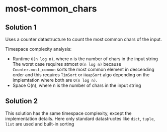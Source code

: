 # most-common_chars

## Solution 1
Uses a counter datastructure to count the most common chars of the input.

Timespace complexity analysis:
* Runtime `O(n log n)`, where `n` is the number of chars in the input string
The worst case requires atmost `O(n log n)` because `Counter.most_common` sorts the most common element in descending order and this requires `TimSort` or `HeapSort` algo depending on the implemtation where both are `O(n log n)`.
* Space O(n), where n is the number of chars in the input string

## Solution 2
This solution has the same timespace complexity, except the implementation details. Here only standard datastructes like `dict`, `tuple`, `list` are used and built-in sorting
